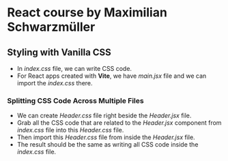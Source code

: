 # React course by Maximilian Schwarzmüller

## Styling with Vanilla CSS

- In _index.css_ file, we can write CSS code.
- For React apps created with **Vite**, we have _main.jsx_ file and we can import the _index.css_ there.

### Splitting CSS Code Across Multiple Files

- We can create _Header.css_ file right beside the _Header.jsx_ file.
- Grab all the CSS code that are related to the _Header.jsx_ component from _index.css_ file into this _Header.css_ file.
- Then import this _Header.css_ file from inside the _Header.jsx_ file.
- The result should be the same as writing all CSS code inside the _index.css_ file.
